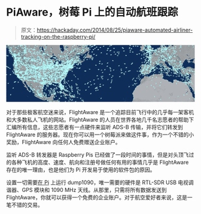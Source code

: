 # PiAware，树莓 Pi 上的自动航班跟踪

> 原文：<https://hackaday.com/2014/08/25/piaware-automated-airliner-tracking-on-the-raspberry-pi/>

![FlightAware](img/c74eed5d6be3498dfc32839024a8be89.png)

对于那些极客航空迷来说，FlightAware 是一个追踪目前飞行中的几乎每一架客机和大多数私人飞机的网站。FlightAware 的人员在世界各地几千名志愿者的帮助下汇编所有信息，这些志愿者有一点硬件来监听 ADS-B 传输，并将它们转发到 FlightAware 的服务器。现在你可以用一个树莓派来做这件事，作为一个不错的小奖励，FlightAware 向任何人免费赠送企业账户。

监听 ADS-B 转发器是 Raspberry Pis 已经做了一段时间的事情，但是对头顶飞过的各种飞机的高度、速度、航向和注册号做任何有用的事情几乎是 FlightAware 存在的唯一理由，也是他们为 Pi 开发易于使用的软件包的原因。

设置一切需要[在 Pi](http://www.satsignal.eu/raspberry-pi/dump1090.html) 上运行 dump1090，唯一需要的硬件是 RTL-SDR USB 电视调谐器、GPS 模块和 1090 MHz 天线。从那里，只需将所有数据发送到 FlightAware，你就可以获得一个免费的企业账户。对于航空爱好者来说，这是一笔不错的交易。